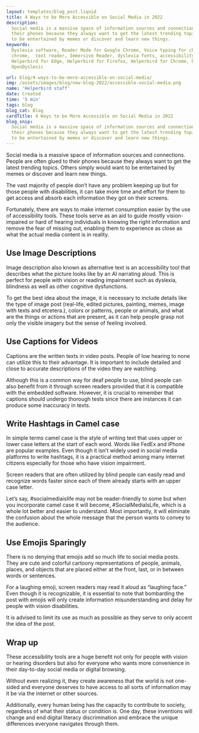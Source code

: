 ```yaml
---
layout: templates/blog_post.liquid
title: 4 Ways to be More Accessible on Social Media in 2022
description:
  Social media is a massive space of information sources and connections. People are often glued to
  their phones because they always want to get the latest trending topics. Others simply would want
  to be entertained by memes or discover and learn new things.
keywords:
  Dyslexia software, Reader Mode for Google Chrome, Voice typing for chrome, Text to speech for
  chrome,  text reader, Immersive Reader, dyslexia fonts, accessibility software, dyslexia software,
  Helperbird for Edge, Helperbird for Firefox, Helperbird for Chrome, Opendyslexic for Chrome,
  OpenDyslexic

url: blog/4-ways-to-be-more-accessible-on-social-media/
img: /assets/images/blog/new-blog-2022/accessible-social-media.png
name: 'Helperbird staff'
date: Created
time: '5 min'
tags: blog
blog_cat: Blog
cardTitle: 4 Ways to be More Accessible on Social Media in 2022
blog_snip:
  Social media is a massive space of information sources and connections. People are often glued to
  their phones because they always want to get the latest trending topics. Others simply would want
  to be entertained by memes or discover and learn new things.
---
```


Social media is a massive space of information sources and connections. People are often glued to
their phones because they always want to get the latest trending topics. Others simply would want to
be entertained by memes or discover and learn new things.

The vast majority of people don’t have any problem keeping up but for those people with
disabilities, it can take more time and effort for them to get access and absorb each information
they got on their screens.

Fortunately, there are ways to make internet consumption easier by the use of accessibility tools.
These tools serve as an aid to guide mostly vision-impaired or hard of hearing individuals in
knowing the right information and remove the fear of missing out, enabling them to experience as
close as what the actual media content is in reality.

## Use Image Descriptions

Image description also known as alternative text is an accessibility tool that describes what the
picture looks like by an AI narrating aloud. This is perfect for people with vision or reading
impairment such as dyslexia, blindness as well as other cognitive dysfunctions.

To get the best idea about the image, it is necessary to include details like the type of image post
(real-life, edited pictures, painting, memes, image with texts and etcetera.), colors or patterns,
people or animals, and what are the things or actions that are present, as it can help people grasp
not only the visible imagery but the sense of feeling involved.

## Use Captions for Videos

Captions are the written texts in video posts. People of low hearing to none can utilize this to
their advantage. It is important to include detailed and close to accurate descriptions of the video
they are watching.

Although this is a common way for deaf people to use, blind people can also benefit from it through
screen readers provided that it is compatible with the embedded software. However, it is crucial to
remember that captions should undergo thorough tests since there are instances it can produce some
inaccuracy in texts.

## Write Hashtags in Camel case

In simple terms camel case is the style of writing text that uses upper or lower case letters at the
start of each word. Words like FedEx and iPhone are popular examples. Even though it isn’t widely
used in social media platforms to write hashtags, it is a practical method among many internet
citizens especially for those who have vision impairment.

Screen readers that are often utilized by blind people can easily read and recognize words faster
since each of them already starts with an upper case letter.

Let’s say, #socialmediaislife may not be reader-friendly to some but when you incorporate camel case
it will become, #SocialMediaIsLife, which is a whole lot better and easier to understand. Most
importantly, it will eliminate the confusion about the whole message that the person wants to convey
to the audience.

## Use Emojis Sparingly

There is no denying that emojis add so much life to social media posts. They are cute and colorful
cartoony representations of people, animals, places, and objects that are placed either at the
front, last, or in between words or sentences.

For a laughing emoji, screen readers may read it aloud as “laughing face.” Even though it is
recognizable, it is essential to note that bombarding the post with emojis will only create
information misunderstanding and delay for people with vision disabilities.

It is advised to limit its use as much as possible as they serve to only accent the idea of the
post.

## Wrap up

These accessibility tools are a huge benefit not only for people with vision or hearing disorders
but also for everyone who wants more convenience in their day-to-day social media or digital
browsing.

Without even realizing it, they create awareness that the world is not one-sided and everyone
deserves to have access to all sorts of information may it be via the internet or other sources.

Additionally, every human being has the capacity to contribute to society, regardless of what their
status or condition is. One day, these inventions will change and end digital literacy
discrimination and embrace the unique differences everyone navigates through them.
